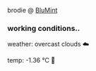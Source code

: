 brodie @ [BluMint](https://www.linkedin.com/company/blumint-io/)

<!--weather_start-->
### working conditions..

weather: overcast clouds ☁️

temp: -1.36 °C 🧥

<!--weather_end-->
